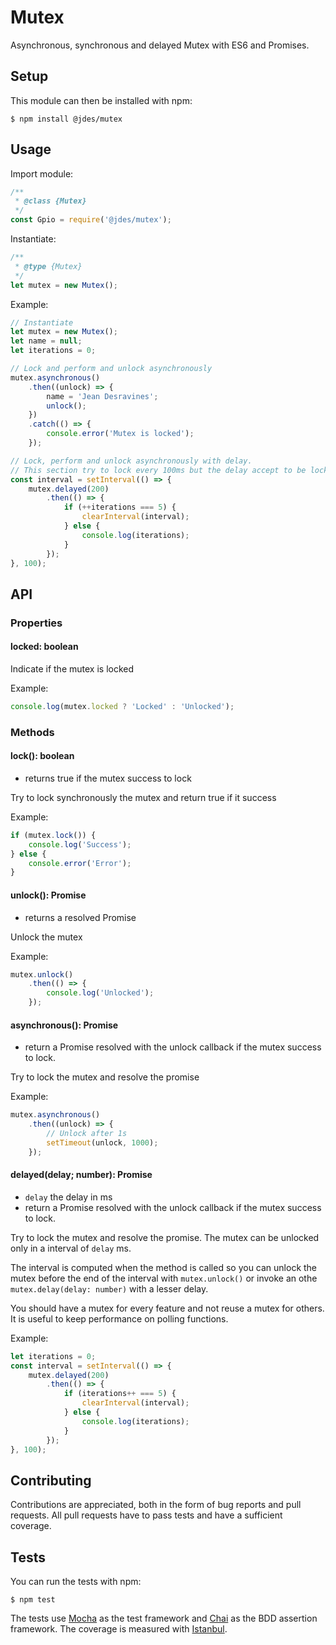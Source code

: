 # Mutex

Asynchronous, synchronous and delayed Mutex with ES6 and Promises.


## Setup

This module can then be installed with npm:
```shell
$ npm install @jdes/mutex
```

## Usage

Import module:

```javascript
/**
 * @class {Mutex}
 */
const Gpio = require('@jdes/mutex');
```

Instantiate:

```javascript
/**
 * @type {Mutex}
 */
let mutex = new Mutex();
```

Example:

```javascript
// Instantiate
let mutex = new Mutex();
let name = null;
let iterations = 0;

// Lock and perform and unlock asynchronously
mutex.asynchronous()
    .then((unlock) => {
    	name = 'Jean Desravines';
    	unlock();
    })
    .catch(() => {
    	console.error('Mutex is locked');
    });

// Lock, perform and unlock asynchronously with delay.
// This section try to lock every 100ms but the delay accept to be locked every 200ms.
const interval = setInterval(() => {
    mutex.delayed(200)
        .then(() => {
            if (++iterations === 5) {
                clearInterval(interval);
            } else {
                console.log(iterations);
            }
        });
}, 100);
```


## API

### Properties

#### locked: boolean

Indicate if the mutex is locked

Example:

```javascript
console.log(mutex.locked ? 'Locked' : 'Unlocked');
```

### Methods

#### lock(): boolean

* returns true if the mutex success to lock

Try to lock synchronously the mutex and return true if it success

Example:

```javascript
if (mutex.lock()) {
    console.log('Success');
} else {
    console.error('Error');
}
```

#### unlock(): Promise

* returns a resolved Promise

Unlock the mutex

Example:

```javascript
mutex.unlock()
    .then(() => {
        console.log('Unlocked');
    });
```

#### asynchronous(): Promise

* return a Promise resolved with the unlock callback if the mutex success to lock.

Try to lock the mutex and resolve the promise

Example:

```javascript
mutex.asynchronous()
    .then((unlock) => {
        // Unlock after 1s
        setTimeout(unlock, 1000);
    });
```

#### delayed(delay; number): Promise

* `delay` the delay in ms
* return a Promise resolved with the unlock callback if the mutex success to lock.

Try to lock the mutex and resolve the promise.
The mutex can be unlocked only in a interval of `delay` ms.

The interval is computed when the method is called so you can unlock the mutex before the end of the interval with
`mutex.unlock()` or
invoke an othe `mutex.delay(delay: number)` with a lesser delay.

You should have a mutex for every feature and not reuse a mutex for others.
It is useful to keep performance on polling functions.

Example:

```javascript
let iterations = 0;
const interval = setInterval(() => {
    mutex.delayed(200)
        .then(() => {
            if (iterations++ === 5) {
                clearInterval(interval);
            } else {
                console.log(iterations);
            }
        });
}, 100);
```

## Contributing

Contributions are appreciated, both in the form of bug reports and pull requests.
All pull requests have to pass tests and have a sufficient coverage.

## Tests

You can run the tests with npm:
```shell
$ npm test
```

The tests use [Mocha](http://mochajs.org) as the test framework and [Chai](http://http://chaijs.com) as the BDD assertion framework.
The coverage is measured with [Istanbul](https://github.com/gotwarlost/istanbul).